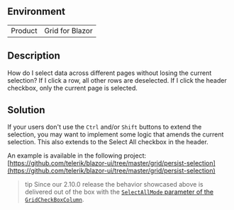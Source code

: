 
## Environment

<table>
<tbody>
<tr>
<td>Product</td>
<td>Grid for Blazor</td>
</tr>
</tbody>
</table>

## Description

How do I select data across different pages without losing the current selection? If I click a row, all other rows are deselected. If I click the header checkbox, only the current page is selected.

## Solution

If your users don't use the `Ctrl` and/or `Shift` buttons to extend the selection, you may want to implement some logic that amends the current selection. This also extends to the Select All checkbox in the header.

An example is available in the following project: [https://github.com/telerik/blazor-ui/tree/master/grid/persist-selection](https://github.com/telerik/blazor-ui/tree/master/grid/persist-selection)

>tip Since our 2.10.0 release the behavior showcased above is delivered out of the box with the [`SelectAllMode` parameter of the `GridCheckBoxColumn`](slug:components/grid/columns/checkbox).
